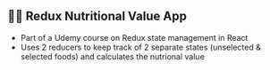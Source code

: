 ## 🥗🥣 Redux Nutritional Value App

* Part of a Udemy course on Redux state management in React
* Uses 2 reducers to keep track of 2 separate states (unselected & selected foods) and calculates the nutrional value